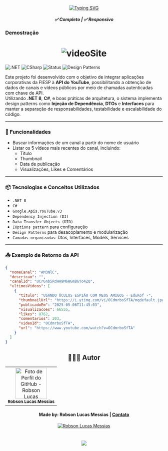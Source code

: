 <div align="center">
  <a href="https://git.io/typing-svg">
    <img src="https://readme-typing-svg.demolab.com?font=Silkscreen&size=20&duration=1500&pause=1000&center=true&vCenter=true&multiline=true&repeat=false&random=false&width=700&height=110&lines=Youtube+Api+/+design+patterns" 
    alt="Typing SVG" />
  </a>

  <h5 align="center"> 
    <b>✅ Completo</b> | <b>✅ Responsivo</b>
  </h5>
</div>

### Demostração 

<h1 align="center">
  <img alt="videoSite" title="videoSite" src="wwwroot/assets/planner-blazor.gif"/> 
</h1>

![.NET](https://img.shields.io/badge/.NET-8.0-purple?logo=dotnet) 
![CSharp](https://img.shields.io/badge/C%23-blue?logo=csharp) 
![Status](https://img.shields.io/badge/status-concluído-green) 
![Design Patterns](https://img.shields.io/badge/design--patterns-utilizados-informational)

Este projeto foi desenvolvido com o objetivo de integrar aplicações corporativas da FIESP à **API do YouTube**, possibilitando a obtenção de dados de canais e vídeos públicos por meio de chamadas autenticadas com chave de API.  
Utilizando **.NET 8**, **C#**, e boas práticas de arquitetura, o sistema implementa design patterns como **Injeção de Dependência**, **DTOs** e **Interfaces** para manter a separação de responsabilidades, testabilidade e escalabilidade do código.

---

### 🔧 Funcionalidades

- Buscar informações de um canal a partir do nome de usuário
- Listar os 5 vídeos mais recentes do canal, incluindo:
  - Título
  - Thumbnail
  - Data de publicação
  - Visualizações, Likes e Comentários

---

### 📦 Tecnologias e Conceitos Utilizados

- `.NET 8`
- `C#`
- `Google.Apis.YouTube.v3`
- `Dependency Injection (DI)`
- `Data Transfer Objects (DTO)`
- `IOptions pattern` para configuração
- `Design Patterns` para desacoplamento e modularização
- `Camadas organizadas`: Dtos, Interfaces, Models, Services

---
### 📤 Exemplo de Retorno da API

```json
{
  "nomeCanal": "AM3NlC",
  "descricao": "",
  "canalId": "UCrGnb5RdHA9M6WGmBGYo4ZQ",
  "ultimosVideos": [
    {
      "titulo": "USANDO ÓCULOS ESPIÃO COM MEUS AMIGOS ‹ EduKof ›",
      "thumbnailUrl": "https://i.ytimg.com/vi/OCdmrboSfTA/mqdefault.jpg",
      "publicadoEm": "2025-05-06T11:45:03",
      "visualizacoes": 66555,
      "likes": 8762,
      "comentarios": 203,
      "videoId": "OCdmrboSfTA",
      "url": "https://www.youtube.com/watch?v=OCdmrboSfTA"
    }
  ]
}
```

<div align="center">

## 👩🏻‍💻 Autor <br>

<table>
  <tr>
    <td align="center">
      <a href="https://github.com/robsonlmds">
        <img src="https://avatars.githubusercontent.com/u/e?email=robsonlmds@hotmail.com&s=500" width="100px;" title="Autor Robson Lucas Messias" alt="Foto de Perfil do GitHub - Robson Lucas Messias"/><br>
        <sub>
          <b>Robson Lucas Messias</b>
        </sub>
      </a>
    </td>
  </tr>
</table>

</div>
 
<h4 align="center">
  Made by: Robson Lucas Messias | <a href="mailto:robsonlmds@hotmail.com">Contato</a>
</h4>

<p align="center">
  <a href="https://www.linkedin.com/in/r-lucas-messias/">
    <img alt="Robson Lucas Messias" src="https://img.shields.io/badge/LinkedIn-R.Lucas_Messias-0e76a8?style=flat&logoColor=white&logo=linkedin">
  </a>
</p>

<h1 align="center">
<img src="https://readme-typing-svg.herokuapp.com/?font=Silkscreen&size=35&center=true&vCenter=true&width=700&height=70&duration=5000&lines=Obrigado+pela+atenção!;" />
</h1>
